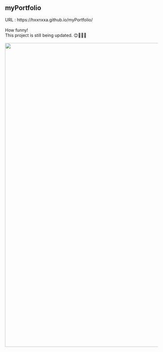 <h2>myPortfolio</h2>
URL : https://hxxnxxa.github.io/myPortfolio/
</br>
</br>
How funny!</br>
This project is still being updated. 😊👩🏻‍💻
</br>
</br>
<img src="https://user-images.githubusercontent.com/23094041/118514930-de136d00-b76f-11eb-8ff5-b8e678507dad.png" width="1000" height"500"/>
